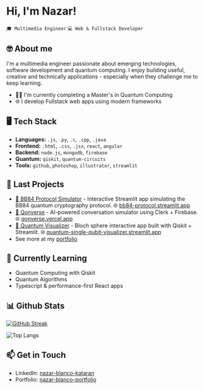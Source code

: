 
# Hi, I'm Nazar!

`🎓 Multimedia Engineer` `💻 Web & Fullstack Developer`

## 🤓 About me

I'm a multimedia engineer passionate about emerging technologies, software development and quantum computing. I enjoy building useful, creative and technically applications - especially when they challenge me to keep learning.

- 🧑‍🎓 I'm currently completing a Master's in Quantum Computing
- 🌐 I develop Fullstack web apps using modern frameworks

## 🖥️ Tech Stack

- **Languages:** `.js`, `.py`, `.c`, `.cpp`, `.java`
- **Frontend:** `.html`, `.css`, `.jsx`, `react`, `angular`
- **Backend:** `node.js`, `mongodb`, `firebase`
- **Quantum:** `qiskit`, `quantum-circuits`
- **Tools:** `github`, `photoshop`, `illustrator`, `streamlit`

## 🧩 Last Projects
- [🔐 BB84 Protocol Simulator](https://github.com/nazarbk/bb84_app) - Interactive Streamlit app simulating the BB84 quantum cryptography protocol.
  🌐 [bb84-protocol.streamlit.app](https://bb84-protocol.streamlit.app/)
- [🚀 Qonverse](https://github.com/nazarbk/qonverse) - AI-powered conversation simulator using Clerk + Firebase.
  🌐 [qonverse.vercel.app](https://qonverse.vercel.app)
- [🔭 Quantum Visualizer](https://github.com/nazarbk/quantum_single_qubit_visualizer) - Bloch sphere interactive app built with Qiskit + Streamlit. 
  🌐 [quantum-single-qubit-visualizer.streamlit.app](https://quantum-single-qubit-visualizer.streamlit.app/)
- See more at my [portfolio](https://nazar-blanco-portfolio.vercel.app/)

## 🧠 Currently Learning
- Quantum Computing with Qiskit
- Quantum Algorithms
- Typescript & performance-first React apps

## 📊 Github Stats
[![GitHub Streak](https://streak-stats.demolab.com?user=nazarbk&theme=dark)](https://git.io/streak-stats)

![Top Langs](https://github-readme-stats.vercel.app/api/top-langs/?username=nazarbk&layout=compact)

## 📫 Get in Touch
- LinkedIn: [nazar-blanco-kataran](https://www.linkedin.com/in/nazar-blanco-kataran/)
- Portfolio: [nazar-blanco-portfolio](https://nazar-blanco-portfolio.vercel.app/)
